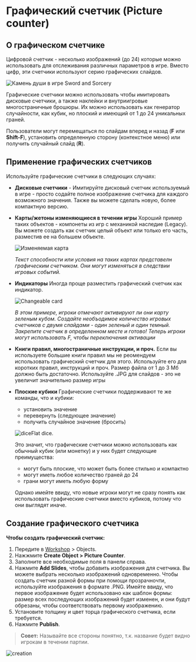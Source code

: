 # Графический счетчик (Picture counter)

## О графическом счетчике

Цифровой счетчик - несколько изображений (до 24) которые можно использовать для отслеживания различных параметров в игре. Вместо цифр, эти счетчики используют серию графических слайдов.

![Камень души в игре Sword and Sorcery](http://help.tabletopia.com/wp-content/uploads/2015/12/dial-320x320.jpg)

Графические счетчики можно использовать чтобы имитировать дисковые счетчики, а также наклейки и внутриигровые многостраничные брошюры. Их можно использовать как генератор случайности, как кубик, но плоский и имеющий от 1 до 24 уникальных граней.

Пользователи могут перемещаться по слайдам вперед и назад (**F** или **Shift-F**), установить определенную сторону (контекстное меню) или получить случайный слайд (**R**).

## Применение графических счетчиков

Используйте графические счетчики в следующих случаях:

* **Дисковые счетчики** - Имитируйте дисковый счетчик используемый в игре - просто содайте полное изображение счетчика для каждого возможного значения. Также вы можете сделать новую, более компактную версию.

* **Карты/жетоны изменяющиеся в течении игры** Хороший пример таких объектов - компонеты из игр с механикой наследие (Legacy). Вы можете создать как счетчик целый объект или только его часть, разместив ее на большем объекте.

    ![Изменяемая карта](http://help.tabletopia.com/wp-content/uploads/2015/12/stickers1-320x446.jpg)

    *Текст способности или условия на таких картах представелн графическим счетчиком. Они могут изменяться в следствии игровых событий.*

* **Индикаторы** Иногда проще разместить графический счетчик как индикатор.

    ![Changeable card](http://help.tabletopia.com/wp-content/uploads/2015/12/stickers1-320x446.jpg)

    *В этом примере, игроки отмечают активируют ли они карту зеленым кубом. Создайте необъодимое количество игровых счетчиков с двумя слайдами - один зеленый и один темный. Закрепите счетчик в определенном месте и готово! Теперь игроки могут использовать F, чтобы переключения активации*

* **Книги правил, многостраничные инструкции, и проч.** Если вы используете большие книги правил мы не реомендуем использовать графический счетчик для этого. Используйте его для коротких правил, инструкций и проч. Размер файла от 1 до 3 Мб должно быть достаточно. Используйте .JPG для слайдов - это не увеличит значительно размер игры

* **Плоские кубики** Графические счетчики поддерживают те же команды, что и кубики:
    * установить значение
    * перевернуть (следующее значение)
    * получить случайное значение (бросить)

    ![dice](http://help.tabletopia.com/wp-content/uploads/2015/12/dice-320x162.jpg)Flat dice.

    Это значит, что графические счетчики можно использовать как обычный кубик (или монетку) и у них будет следующие преимущества:

    * могут быть плоские, что может быть более стильно и компактно
    * могут иметь любое количество граней до 24
    * грани могут иметь любую форму

    Однако имейте ввиду, что новые игроки могут не сразу понять как использовать графические счетчики вместо кубиков, потому что они выглядят иначе.

## Создание графического счетчика

**Чтобы создать графический счетчик:**

1. Передите в [Workshop](https://tabletopia.com/workshop) &gt; Objects.
2. Нажжмите **Create Object &gt; Picture Counter**.
3. Заполните все необходимые поля в панели справа.
4. Нажмите **Add Slides**, чтобы добавить изображения для счетчика. Вы можете выбрать несколько изображений одновременно. Чтобы создать счетчик разной формы при помощи прозрачночти, используйте изображения в формате .PNG. Имейте ввиду, что первое изображение будет использовано как шаблон формы: размер всех последующих изображений будет изменен, и они будут обрезаны, чтобы соответствовать первому изображению.
5. Установите толщину и цвет торца графического счетчика, если требуется.
6. Нажмите **Publish**.

> **Совет:** Называйте все стороны понятно, т.к. название будет видно игрокам в течении партии.

![creation](http://help.tabletopia.com/wp-content/uploads/2015/12/creation.jpg)